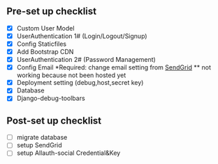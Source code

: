 ## Pre-set up checklist

- [x] Custom User Model
- [x] UserAuthentication 1# (Login/Logout/Signup)
- [x] Config Staticfiles
- [x] Add Bootstrap CDN
- [x] UserAuthentication 2# (Password Management)
- [x] Config Email *Required: change email setting from [SendGrid](https://app.sendgrid.com/guide/integrate/langs/smtp#guide?integrate=true)
    ** not working because not been hosted yet
- [x] Deployment setting (debug,host,secret key)
- [x] Database
- [x] Django-debug-toolbars

## Post-set up checklist

- [ ] migrate database
- [ ] setup SendGrid
- [ ] setup Allauth-social Credential&Key
